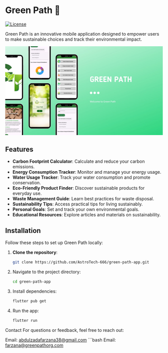 # Green Path 🌱

[![License](https://img.shields.io/badge/license-MIT-blue.svg)](LICENSE)

Green Path is an innovative mobile application designed to empower users to make sustainable choices and track their environmental impact. 

![App Screenshot](assets/app_photo.jpg)

## Features

- **Carbon Footprint Calculator**: Calculate and reduce your carbon emissions.
- **Energy Consumption Tracker**: Monitor and manage your energy usage.
- **Water Usage Tracker**: Track your water consumption and promote conservation.
- **Eco-Friendly Product Finder**: Discover sustainable products for everyday use.
- **Waste Management Guide**: Learn best practices for waste disposal.
- **Sustainability Tips**: Access practical tips for living sustainably.
- **Personal Goals**: Set and track your own environmental goals.
- **Educational Resources**: Explore articles and materials on sustainability.

## Installation

Follow these steps to set up Green Path locally:

1. **Clone the repository**:
   ```bash
   git clone https://github.com/AstroTech-666/green-path-app.git
2. Navigate to the project directory:
      ```bash
   cd green-path-app
   
3. Install dependencies:
      ```bash
   flutter pub get

4. Run the app:
      ```bash
   flutter run

Contact
For questions or feedback, feel free to reach out:

Email: abdulzadafarzana38@gmail.com
      ```bash
Email: farzana@greenpathorg.com
